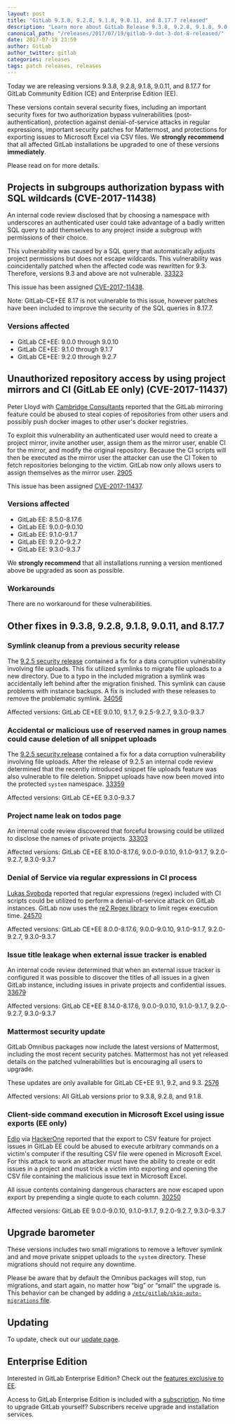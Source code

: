 ```yaml
---
layout: post
title: "GitLab 9.3.8, 9.2.8, 9.1.8, 9.0.11, and 8.17.7 released"
description: "Learn more about GitLab Release 9.3.8, 9.2.8, 9.1.8, 9.0.11, and 8.17.7 for GitLab Community Edition (CE) and Enterprise Edition (EE)"
canonical_path: "/releases/2017/07/19/gitlab-9-dot-3-dot-8-released/"
date: 2017-07-19 23:59
author: GitLab
author_twitter: gitlab
categories: releases
tags: patch releases, releases
---
```


Today we are releasing versions 9.3.8, 9.2.8, 9.1.8, 9.0.11, and 8.17.7 for GitLab Community
Edition (CE) and Enterprise Edition (EE).

These versions contain several security fixes, including an important security
fixes for two authorization bypass vulnerabilities (post-authentication), protection against
denial-of-service attacks in regular expressions, important security patches for Mattermost,
and protections for exporting issues to Microsoft Excel via CSV files. We **strongly recommend**
that all affected GitLab installations be upgraded to one of these versions
**immediately**.

Please read on for more details.

<!-- more -->

## Projects in subgroups authorization bypass with SQL wildcards (CVE-2017-11438)

An internal code review disclosed that by choosing a namespace with underscores
an authenticated user could take advantage of a badly written SQL query to add themselves
to any project inside a subgroup with permissions of their choice.

This vulnerability was caused by a SQL query that automatically adjusts project
permissions but does not escape wildcards. This vulnerability was coincidentally patched
when the affected code was rewritten for 9.3. Therefore, versions 9.3 and above
are not vulnerable. [33323]

This issue has been assigned [CVE-2017-11438].

Note: GitLab-CE+EE 8.17 is not vulnerable to this issue, however patches
have been included to improve the security of the SQL queries in 8.17.7.

[33323]: https://gitlab.com/gitlab-org/gitlab-ce/issues/33323
[CVE-2017-11438]: http://cve.mitre.org/cgi-bin/cvename.cgi?name=CVE-2017-11438

### Versions affected

- GitLab CE+EE: 9.0.0 through 9.0.10
- GitLab CE+EE: 9.1.0 through 9.1.7
- GitLab CE+EE: 9.2.0 through 9.2.7

## Unauthorized repository access by using project mirrors and CI (GitLab EE only) (CVE-2017-11437)

Peter Lloyd with [Cambridge Consultants] reported that the GitLab mirroring feature
could be abused to steal copies of repositories from other users and possibly push
docker images to other user's docker registries.

To exploit this vulnerability an authenticated user would need to create a project mirror,
invite another user, assign them as the mirror user, enable CI for the mirror,
and modify the original repository. Because the CI scripts will then be executed
as the mirror user the attacker can use the CI Token to fetch repositories belonging
to the victim. GitLab now only allows users to assign themselves as the mirror user. [2905]

This issue has been assigned [CVE-2017-11437].

[2905]: https://gitlab.com/gitlab-org/gitlab-ee/issues/2905
[CVE-2017-11437]: http://cve.mitre.org/cgi-bin/cvename.cgi?name=CVE-2017-11437
[Cambridge Consultants]: http://www.cambridgeconsultants.com

### Versions affected

- GitLab EE: 8.5.0-8.17.6
- GitLab EE: 9.0.0-9.0.10
- GitLab EE: 9.1.0-9.1.7
- GitLab EE: 9.2.0-9.2.7
- GitLab EE: 9.3.0-9.3.7

We **strongly recommend** that all installations running a version mentioned
above be upgraded as soon as possible.

### Workarounds

There are no workaround for these vulnerabilities.

## Other fixes in 9.3.8, 9.2.8, 9.1.8, 9.0.11, and 8.17.7

### Symlink cleanup from a previous security release

The [9.2.5 security release] contained a fix for a data corruption vulnerability
involving file uploads. This fix utilized symlinks to migrate file uploads to a
new directory. Due to a typo in the included migration a symlink was accidentally
left behind after the migration finished. This symlink can cause problems with
instance backups. A fix is included with these releases to remove the problematic
symlink. [34056]

Affected versions: GitLab CE+EE 9.0.10, 9.1.7, 9.2.5-9.2.7, 9.3.0-9.3.7

[34056]: https://gitlab.com/gitlab-org/gitlab-ce/issues/34056
[9.2.5 security release]: /releases/2017/06/07/gitlab-9-dot-2-dot-5-security-release/

### Accidental or malicious use of reserved names in group names could cause deletion of all snippet uploads

The [9.2.5 security release] contained a fix for a data corruption vulnerability
involving file uploads. After the release of 9.2.5 an internal code review
determined that the recently introduced snippet file uploads feature was also vulnerable
to file deletion. Snippet uploads have now been moved into the protected `system` namespace. [33359]

Affected versions: GitLab CE+EE 9.3.0-9.3.7

[33359]: https://gitlab.com/gitlab-org/gitlab-ce/issues/33359
[9.2.5 security release]: /releases/2017/06/07/gitlab-9-dot-2-dot-5-security-release/

### Project name leak on todos page

An internal code review discovered that forceful browsing could be utilized to disclose
the names of private projects. [33303]

Affected versions: GitLab CE+EE 8.10.0-8.17.6, 9.0.0-9.0.10, 9.1.0-9.1.7, 9.2.0-9.2.7, 9.3.0-9.3.7

[33303]: https://gitlab.com/gitlab-org/gitlab-ce/issues/33303

### Denial of Service via regular expressions in CI process

[Lukas Svoboda] reported that regular expressions (regex) included with CI scripts could be
utilized to perform a denial-of-service attack on GitLab instances. GitLab now uses
the [re2 Regex library] to limit regex execution time. [24570]

Affected versions: GitLab CE+EE 8.0.0-8.17.6, 9.0.0-9.0.10, 9.1.0-9.1.7, 9.2.0-9.2.7, 9.3.0-9.3.7

[24570]: https://gitlab.com/gitlab-org/gitlab-ce/issues/24570
[re2 Regex library]: https://github.com/google/re2
[Lukas Svoboda]: https://github.com/lksv

### Issue title leakage when external issue tracker is enabled

An internal code review determined that when an external issue tracker is configured
it was possible to discover the titles of all issues in a given GitLab instance,
including issues in private projects and confidential issues. [33679]

Affected versions: GitLab CE+EE 8.14.0-8.17.6, 9.0.0-9.0.10, 9.1.0-9.1.7, 9.2.0-9.2.7, 9.3.0-9.3.7

[33679]: https://gitlab.com/gitlab-org/gitlab-ce/issues/33679

### Mattermost security update

GitLab Omnibus packages now include the latest versions of Mattermost, including
the most recent security patches. Mattermost has not yet released details on the
patched vulnerabilities but is encouraging all users to upgrade.

These updates are only available for GitLab CE+EE 9.1, 9.2, and 9.3. [2576]

Affected versions: All GitLab versions prior to 9.3.8, 9.2.8, and 9.1.8.

[2576]: https://gitlab.com/gitlab-org/omnibus-gitlab/issues/2576

### Client-side command execution in Microsoft Excel using issue exports (EE only)

[Edio] via [HackerOne] reported that the export to CSV feature for project issues
in GitLab EE could be abused to execute arbitrary commands on a victim's computer
if the resulting CSV file were opened in Microsoft Excel. For this attack to work
an attacker must have the ability to create or edit issues in a project and must trick
a victim into exporting and opening the CSV file containing the malicious issue
text in Microsoft Excel.

All issue contents containing dangerous characters are now escaped upon export
by prepending a single quote to each column. [30250]

Affected versions: GitLab EE 9.0.0-9.0.10, 9.1.0-9.1.7, 9.2.0-9.2.7, 9.3.0-9.3.7

[30250]: https://gitlab.com/gitlab-org/gitlab-ce/issues/30250
[Edio]: https://twitter.com/EdOverflow
[HackerOne]: https://hackerone.com/

## Upgrade barometer

These versions includes two small migrations to remove a leftover symlink and
and move private snippet uploads to the `system` directory. These migrations
should not require any downtime.

Please be aware that by default the Omnibus packages will stop, run migrations,
and start again, no matter how “big” or “small” the upgrade is. This behavior
can be changed by adding a [`/etc/gitlab/skip-auto-migrations`
file](http://doc.gitlab.com/omnibus/update/README.html).

## Updating

To update, check out our [update page](/update/).

## Enterprise Edition

Interested in GitLab Enterprise Edition? Check out the [features exclusive to
EE](/features/#enterprise).

Access to GitLab Enterprise Edition is included with a
[subscription](/pricing/). No time to upgrade GitLab
yourself? Subscribers receive upgrade and installation services.
